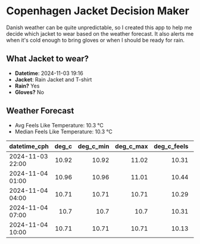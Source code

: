 
# Copenhagen Jacket Decision Maker

Danish weather can be quite unpredictable, so I created this app to help me decide which jacket to wear based on the weather forecast. 
It also alerts me when it's cold enough to bring gloves or when I should be ready for rain.

## What Jacket to wear?

- **Datetime**: 2024-11-03 19:16
- **Jacket**: Rain Jacket and T-shirt
- **Rain?** Yes
- **Gloves?** No

## Weather Forecast
- Avg Feels Like Temperature: 10.3 °C
- Median Feels Like Temperature: 10.3 °C

| datetime_cph     |   deg_c |   deg_c_min |   deg_c_max |   deg_c_feels | weather   | wind   | rain   |
|:-----------------|--------:|------------:|------------:|--------------:|:----------|:-------|:-------|
| 2024-11-03 22:00 |   10.92 |       10.92 |       11.02 |         10.31 | Clouds    | High   | None   |
| 2024-11-04 01:00 |   10.96 |       10.96 |       11.01 |         10.44 | Rain      | Low    | Low    |
| 2024-11-04 04:00 |   10.71 |       10.71 |       10.71 |         10.29 | Rain      | Low    | Low    |
| 2024-11-04 07:00 |   10.7  |       10.7  |       10.7  |         10.31 | Rain      | Low    | Low    |
| 2024-11-04 10:00 |   10.71 |       10.71 |       10.71 |         10.13 | Rain      | Medium | Low    |
        